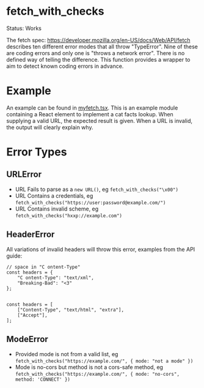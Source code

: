 # fetch_with_checks

Status: Works

The fetch spec: https://developer.mozilla.org/en-US/docs/Web/API/fetch describes ten different error modes that all throw "TypeError". Nine of these are coding errors and only one is "throws a network error". There is no defined way of telling the difference.
This function provides a wrapper to aim to detect known coding errors in advance.

# Example

An example can be found in [myfetch.tsx](myfetch.tsx). This is an example module containing a React element to implement a cat facts lookup. When supplying a valid URL, the expected result is given. When a URL is invalid, the output will clearly explain why.

# Error Types

## URLError
- URL Fails to parse as a `new URL()`, eg `fetch_with_checks("\x00")`
- URL Contains a credentials, eg `fetch_with_checks("https://user:password@example.com/")`
- URL Contains invalid scheme, eg `fetch_with_checks("hxxp://example.com")`

## HeaderError

All variations of invalid headers will throw this error, examples from the API guide:
```
// space in "C ontent-Type"
const headers = {
    "C ontent-Type": "text/xml",
    "Breaking-Bad": "<3"
};


const headers = [
    ["Content-Type", "text/html", "extra"],
    ["Accept"],
];

```

## ModeError
- Provided mode is not from a valid list, eg `fetch_with_checks("https://example.com/", { mode: "not a mode" })`
- Mode is no-cors but method is not a cors-safe method, eg `fetch_with_checks("https://example.com/", { mode: "no-cors", method: 'CONNECT' })`

